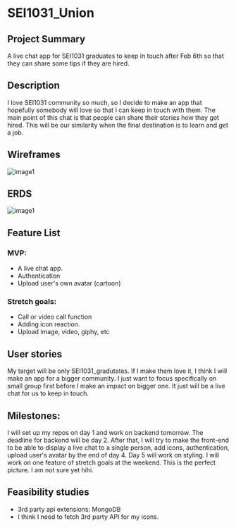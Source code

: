 # SEI1031_Union
## Project Summary
A live chat app for SEI1031 graduates to keep in touch after Feb 6th so that they can share some tips if they are hired.
## Description
I love SEI1031 community so much, so I decide to make an app that hopefully somebody will love so that I can keep in touch with them. The main point of this chat is that people can share their stories how they got hired. This will be our similarity when the final destination is to learn and get a job.
## Wireframes
![image1](https://i.imgur.com/XWsJkr8.png)
## ERDS
![image1](https://i.imgur.com/1HI2ouy.png)
## Feature List
### MVP:
+ A live chat app.
+ Authentication
+ Upload user's own avatar (cartoon)
### Stretch goals:
+ Call or video call function
+ Adding icon reaction.
+ Upload image, video, giphy, etc
## User stories
My target will be only SEI1031_gradutates. If I make them love it, I think I will make an app for a bigger community. I just want to focus specifically on small group first before I make an impact on bigger one. It just will be a live chat for us to keep in touch.
## Milestones:
I will set up my repos on day 1 and work on backend tomorrow. The deadline for backend will be day 2. After that, I will try to make the front-end to be able to display a live chat to a single person, add icons, authentication, upload user's avatar by the end of day 4. Day 5 will work on styling. I will work on one feature of stretch goals at the weekend. This is the perfect picture. I am not sure yet hihi.
## Feasibility studies
+ 3rd party api extensions: MongoDB
+ I think I need to fetch 3rd party API for my icons.